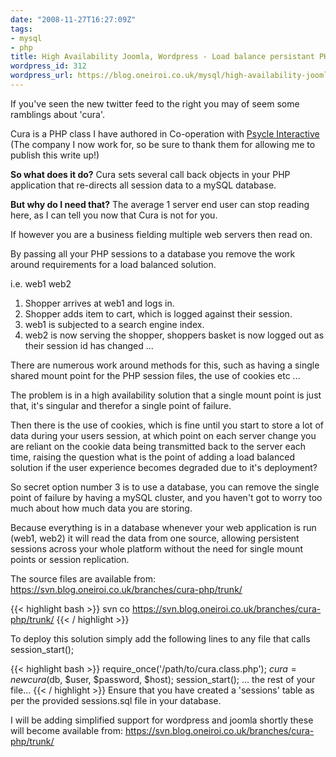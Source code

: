 ```yaml
---
date: "2008-11-27T16:27:09Z"
tags:
- mysql
- php
title: High Availability Joomla, Wordpress - Load balance persistant PHP database sessions
wordpress_id: 312
wordpress_url: https://blog.oneiroi.co.uk/mysql/high-availability-joomla-wordpress-load-balance-persistant-php-database-sessions
---
```

If you've seen the new twitter feed to the right you may of seem some ramblings about 'cura'.

Cura is a PHP class I have authored in Co-operation with <a href="https://www.psycle.com/en/">Psycle Interactive</a> (The company I now work for, so be sure to thank them for allowing me to publish this write up!)

<strong>So what does it do?</strong>
Cura sets several call back objects in your PHP application that re-directs all session data to a mySQL database.

<strong>But why do I need that?</strong>
The average 1 server end user can stop reading here, as I can tell you now that Cura is not for you.

If however you are a business fielding multiple web servers then read on.

By passing all your PHP sessions to a database you remove the work around requirements for a load balanced solution.

i.e. web1 web2

1) Shopper arrives at web1 and logs in.
2) Shopper adds item to cart, which is logged against their session.
3) web1 is subjected to a search engine index.
4) web2 is now serving the shopper, shoppers basket is now logged out as their session id has changed ...

There are numerous work around methods for this, such as having a single shared mount point for the PHP session files, the use of cookies etc ...

The problem is in a high availability solution that a single mount point is just that, it's singular and therefor a single point of failure.

Then there is the use of cookies, which is fine until you start to store a lot of data during your users session, at which point on each server change you are reliant on the cookie data being transmitted back to the server each time, raising the question what is the point of adding a load balanced solution if the user experience becomes degraded due to it's deployment?

So secret option number 3 is to use a database, you can remove the single point of failure by having a mySQL cluster, and you haven't got to worry too much about how much data you are storing.

Because everything is in a database whenever your web application is run (web1, web2) it will read the data from one source, allowing persistent sessions across your whole platform without the need for single mount points or session replication.

The source files are available from: <a href="https://svn.blog.oneiroi.co.uk/branches/cura-php/trunk">https://svn.blog.oneiroi.co.uk/branches/cura-php/trunk/</a>

{{< highlight bash >}}
svn co https://svn.blog.oneiroi.co.uk/branches/cura-php/trunk/
{{< / highlight >}}

To deploy this solution simply add the following lines to any file that calls session_start();

{{< highlight bash >}}
require_once('/path/to/cura.class.php');
$cura = new cura($db, $user, $password, $host);
session_start();
...
the rest of your file...
{{< / highlight >}}
Ensure that you have created a 'sessions' table as per the provided sessions.sql file in your database.

I will be adding simplified support for wordpress and joomla shortly these will become available from: <a href="https://svn.blog.oneiroi.co.uk/branches/cura-php/trunk/">https://svn.blog.oneiroi.co.uk/branches/cura-php/trunk/</a>
